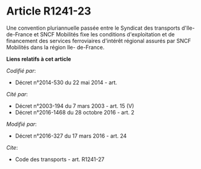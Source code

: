 # Article R1241-23

Une convention pluriannuelle passée entre le Syndicat des transports d'Ile-de-France et SNCF Mobilités fixe les conditions
d'exploitation et de financement des services ferroviaires d'intérêt régional assurés par SNCF Mobilités dans la région Ile-
de-France.

**Liens relatifs à cet article**

_Codifié par_:

  - Décret n°2014-530 du 22 mai 2014 - art.

_Cité par_:

  - Décret n°2003-194 du 7 mars 2003 - art. 15 (V)
  - Décret n°2016-1468 du 28 octobre 2016 - art. 2

_Modifié par_:

  - Décret n°2016-327 du 17 mars 2016 - art. 24

_Cite_:

  - Code des transports - art. R1241-27
